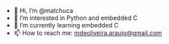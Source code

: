 - 👋 Hi, I’m @matchuca
- 👀 I’m interested in Python and embedded C
- 🌱 I’m currently learning embedded C
- 📫 How to reach me: mdeoliveira.araujo@gmail.com
